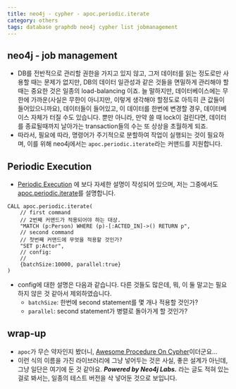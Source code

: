 ```yaml
---
title: neo4j - cypher - apoc.periodic.iterate
category: others
tags: database graphdb neo4j cypher list jobmanagement
---
```


## neo4j - job management 

- DB를 전반적으로 관리할 권한을 가지고 있지 않고, 그저 데이터를 읽는 정도로만 사용할 때는 문제가 없지만, DB의 데이터 일관성과 같은 것들을 면밀하게 관리해야 할 때는 중요한 것은 일종의 load-balancing 이죠. 늘 말하지만, 데이터베이스에는 무한에 가까운(사실은 무한이 아니지만, 이렇게 생각해야 할정도로 아득히 큰 값들이 들어있으니까요), 데이터들이 들어있고, 이 데이터를 한번에 변경할 경우, 데이터베이스 자체가 터질 수도 있습니다. 뿐만 아니라, 만약 쓸 때 lock이 걸린다면, 데이터를 종료될때까지 날아가는 transaction들의 수는 또 상상을 초월하게 되죠.
- 따라서, 필요에 따라, 명령어가 주기적으로 분할하여 작업이 실행되는 것이 필요하며, 이를 위해 neo4j에서는 `apoc.periodic.iterate`라는 커맨드를 지원합니다.

## Periodic Execution

- [Periodic Execution](https://neo4j.com/docs/labs/apoc/current/graph-updates/periodic-execution/)
에 보다 자세한 설명이 작성되어 있으며, 저는 그중에서도 [apoc.periodic.iterate](http://neo4j-contrib.github.io/neo4j-apoc-procedures/3.5/cypher-execution/commit-batching/#commit-batching)를 설명합니다. 

```
CALL apoc.periodic.iterate(
    // first command 
    // 2번째 커맨드가 적용되어야 하는 대상.
    "MATCH (p:Person) WHERE (p)-[:ACTED_IN]->() RETURN p",
    // second command
    // 첫번째 커맨드에 무엇을 적용할 것인가?
    "SET p:Actor",
    // config: 
    // 
    {batchSize:10000, parallel:true}
)
```

- config에 대한 설명은 다음과 같습니다. 다른 것들도 많은데, 뭐, 이 둘 말고는 필요하지 않은 것 같아서 제외하였습니다.
    - `batchSize`: 한번에 second statement를 몇 개나 적용할 것인가?
    - `parallel`: second statement가 병렬로 돌아가게 할 것인가? 

## wrap-up

- `apoc`가 무슨 약자인지 봤더니, [Awesome Procedure On Cypher](https://neo4j.com/labs/apoc/)이더군요...
- 이런 식의 이름을 가진 라이브러리에 그냥 넣어두는 것은 사실, 좋은 설계가 아닌데, 그냥 일단은 여기에 둔 것 같아요. 
***Powered by Neo4j Labs.*** 라는 글도 적혀 있는 걸로 봐서는, 일종의 테스트 버전을 삭 넣어둔 것으로 보입니다.